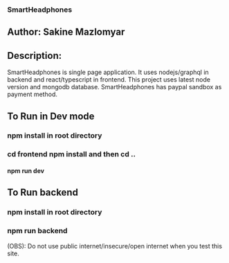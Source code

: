 

### SmartHeadphones 


## Author: Sakine Mazlomyar

## Description:
SmartHeadphones is single page application. It uses nodejs/graphql in backend and react/typescript in frontend.
This project  uses latest node version and mongodb database. 
SmartHeadphones has paypal sandbox as payment method.
    

## To Run in Dev mode
### npm install in root directory
### cd frontend npm install and then cd ..
#### npm run dev



## To Run backend
### npm install in root directory
### npm run backend


(OBS):
Do not use public internet/insecure/open internet when you test this site.
